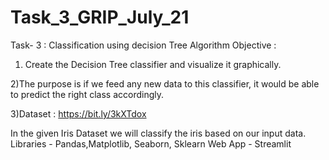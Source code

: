 # Task_3_GRIP_July_21

Task- 3 : Classification using decision Tree Algorithm
Objective :

1) Create the Decision Tree classifier and visualize it graphically.

2)The purpose is if we feed any new data to this classifier, it would be able to predict the right class accordingly.

3)Dataset : https://bit.ly/3kXTdox


In the given Iris Dataset we will classify the iris based on our input data.
Libraries - Pandas,Matplotlib, Seaborn, Sklearn
Web App - Streamlit
